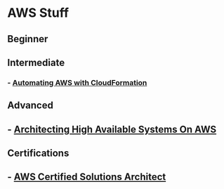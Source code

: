 # AWS Stuff

## Beginner

## Intermediate

### - [Automating AWS with CloudFormation](./automating-aws-with-cloudformation/index.md)

## Advanced

## - [Architecting High Available Systems On AWS](./architecting-high-available-systems-on-aws/index.md)

## Certifications
## - [AWS Certified Solutions Architect](./aws-certifications/index.md)

